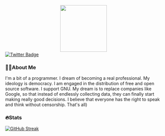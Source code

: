 <div id="header" align="center">
  <img src="https://static.miraheze.org/projectsekaiwiki/a/a1/Miku_chibi.png" width="150"/>
</div>
<div id="badges">
  <a href="your-twitter-URL">
    <img src="https://img.shields.io/badge/Twitter-blue?style=for-the-badge&logo=twitter&logoColor=white" alt="Twitter Badge"/>
  </a>
</div>

### :man_technologist:About Me
I'm a bit of a programmer. I dream of becoming a real professional. My ideology is democracy. I am engaged in the distribution of free and open source software. I support GNU. My dream is to replace companies like Google, so that instead of endlessly collecting data, they can finally start making really good decisions. I believe that everyone has the right to speak and think without censorship. That's all)
### :fire:Stats
[![GitHub Streak](http://github-readme-streak-stats.herokuapp.com?user=kickakurobe&theme=dark&background=000000)](https://git.io/streak-stats)
